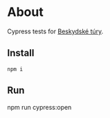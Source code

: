 # About
Cypress tests for [Beskydské túry](https://github.com/sarkaaa/beskydske-tury).

## Install
```
npm i
```

## Run
npm run cypress:open